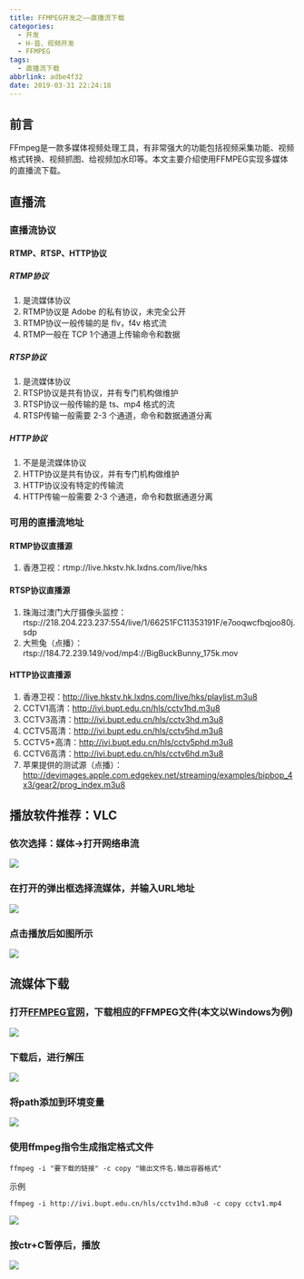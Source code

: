 ```yaml
---
title: FFMPEG开发之——直播流下载
categories:
  - 开发
  - H-音、视频开发
  - FFMPEG
tags:
  - 直播流下载
abbrlink: adbe4f32
date: 2019-03-31 22:24:18
---
```


## 前言

FFmpeg是一款多媒体视频处理工具，有非常强大的功能包括视频采集功能、视频格式转换、视频抓图、给视频加水印等。本文主要介绍使用FFMPEG实现多媒体的直播流下载。  

<!--more-->

## 直播流 
### 直播流协议
#### RTMP、RTSP、HTTP协议
##### RTMP协议
1. 是流媒体协议
2. RTMP协议是 Adobe 的私有协议，未完全公开
3. RTMP协议一般传输的是 flv，f4v 格式流
4. RTMP一般在 TCP 1个通道上传输命令和数据

##### RTSP协议
1. 是流媒体协议
2. RTSP协议是共有协议，并有专门机构做维护
3. RTSP协议一般传输的是 ts、mp4 格式的流
4. RTSP传输一般需要 2-3 个通道，命令和数据通道分离

##### HTTP协议
1. 不是是流媒体协议
2. HTTP协议是共有协议，并有专门机构做维护
3. HTTP协议没有特定的传输流
4. HTTP传输一般需要 2-3 个通道，命令和数据通道分离

### 可用的直播流地址
#### RTMP协议直播源
1. 香港卫视：rtmp://live.hkstv.hk.lxdns.com/live/hks

#### RTSP协议直播源
1. 珠海过澳门大厅摄像头监控：rtsp://218.204.223.237:554/live/1/66251FC11353191F/e7ooqwcfbqjoo80j.sdp
2. 大熊兔（点播）：rtsp://184.72.239.149/vod/mp4://BigBuckBunny_175k.mov

#### HTTP协议直播源
1. 香港卫视：http://live.hkstv.hk.lxdns.com/live/hks/playlist.m3u8
2. CCTV1高清：http://ivi.bupt.edu.cn/hls/cctv1hd.m3u8
3. CCTV3高清：http://ivi.bupt.edu.cn/hls/cctv3hd.m3u8
4. CCTV5高清：http://ivi.bupt.edu.cn/hls/cctv5hd.m3u8
5. CCTV5+高清：http://ivi.bupt.edu.cn/hls/cctv5phd.m3u8
6. CCTV6高清：http://ivi.bupt.edu.cn/hls/cctv6hd.m3u8
7. 苹果提供的测试源（点播）：http://devimages.apple.com.edgekey.net/streaming/examples/bipbop_4x3/gear2/prog_index.m3u8



## 播放软件推荐：VLC
### 依次选择：媒体->打开网络串流
![][1]  
### 在打开的弹出框选择流媒体，并输入URL地址
![][2]   
### 点击播放后如图所示 
![][3]

## 流媒体下载 
###  打开[FFMPEG官网][4]，下载相应的FFMPEG文件(本文以Windows为例)        
 ![][5]
### 下载后，进行解压  
![][6]
### 将path添加到环境变量  
![][7]  
### 使用ffmpeg指令生成指定格式文件  

	ffmpeg -i "要下载的链接" -c copy "输出文件名.输出容器格式"  

	
示例   

	ffmpeg -i http://ivi.bupt.edu.cn/hls/cctv1hd.m3u8 -c copy cctv1.mp4

![][8]  

### 按ctr+C暂停后，播放  
![][9]




[1]: https://cdn.jsdelivr.net/gh/PGzxc/CDN/blog-image/vlc-stream-select.png
[2]: https://cdn.jsdelivr.net/gh/PGzxc/CDN/blog-image/vlc-stream-network.png
[3]: https://cdn.jsdelivr.net/gh/PGzxc/CDN/blog-image/vlc-stream-play.png
[4]: http://www.ffmpeg.org/download.html
[5]: https://cdn.jsdelivr.net/gh/PGzxc/CDN/blog-image/ffmpeg-guanwang.png
[6]: https://cdn.jsdelivr.net/gh/PGzxc/CDN/blog-image/ffmpeg-unzip.png
[7]: https://cdn.jsdelivr.net/gh/PGzxc/CDN/blog-image/ffmpeg-add-path.png
[8]: https://cdn.jsdelivr.net/gh/PGzxc/CDN/blog-image/ffmpeg-make-up.png
[9]: https://cdn.jsdelivr.net/gh/PGzxc/CDN/blog-image/ffmpeg-mp4-play.png


